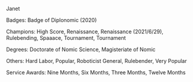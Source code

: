 Janet

Badges: Badge of Diplonomic (2020)

Champions: High Score, Renaissance, Renaissance (2021/6/29), Rulebending, Spaaace, Tournament, Tournament

Degrees: Doctorate of Nomic Science, Magisteriate of Nomic

Others: Hard Labor, Popular, Roboticist General, Rulebender, Very Popular

Service Awards: Nine Months, Six Months, Three Months, Twelve Months


